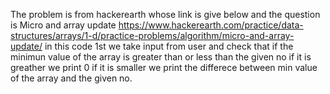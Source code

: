 The problem is from hackerearth whose link is give below and the question is Micro and array update
https://www.hackerearth.com/practice/data-structures/arrays/1-d/practice-problems/algorithm/micro-and-array-update/
 in this code 1st we take input from user and check that if the minimun value of the array is greater than or less than the given no if it is greather we print 0 if it is smaller we print the differece between min value of the array and the given no.
